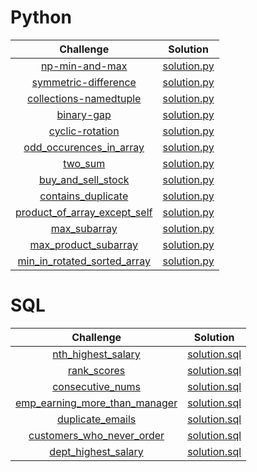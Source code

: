 # Python

 |                                                          Challenge                                                       |                                                                                          Solution                                                                                         |
|:--------------------------------------------------------------------------------------------------------------------------:|:-----------------------------------------------------------------------------------------------------------------------------------------------------------------------------------------:|
| [np-min-and-max]( https://www.hackerrank.com/challenges/np-min-and-max/problem)                                      | [solution.py](https://github.com/ranjanikrishnan/Coding-Challenges/blob/master/python/min_and_max/solution.py)
| [symmetric-difference](https://www.hackerrank.com/challenges/symmetric-difference/problem) | [solution.py](https://github.com/ranjanikrishnan/Coding-Challenges/blob/master/python/symmetric_difference/solution.py)
| [collections-namedtuple](https://www.hackerrank.com/challenges/py-collections-namedtuple/problem) | [solution.py](https://github.com/ranjanikrishnan/Coding-Challenges/blob/master/python/collection_namedtuple/solution.py)
| [binary-gap](https://app.codility.com/programmers/lessons/1-iterations/binary_gap) | [solution.py](https://github.com/ranjanikrishnan/Coding-Challenges/blob/master/python/binary_gap/solution.py)
| [cyclic-rotation](https://app.codility.com/programmers/lessons/2-arrays/cyclic_rotation/) | [solution.py](https://github.com/ranjanikrishnan/Coding-Challenges/blob/master/python/cyclic_rotation/solution.py)
| [odd_occurences_in_array](https://app.codility.com/programmers/lessons/2-arrays/odd_occurrences_in_array/) | [solution.py](https://github.com/ranjanikrishnan/Coding-Challenges/blob/master/python/odd_occurences_in_array/solution.py)
| [two_sum](https://leetcode.com/problems/two-sum/) | [solution.py](https://github.com/ranjanikrishnan/Coding-Challenges/blob/master/python/two_sum/solution.py)
| [buy_and_sell_stock](https://leetcode.com/problems/best-time-to-buy-and-sell-stock/) | [solution.py](https://github.com/ranjanikrishnan/Coding-Challenges/blob/master/python/buy_and_sell_stock/solution.py)
| [contains_duplicate](https://leetcode.com/problems/contains-duplicate/) | [solution.py](https://github.com/ranjanikrishnan/Coding-Challenges/blob/master/python/contains_duplicate/solution.py)
| [product_of_array_except_self](https://leetcode.com/problems/product-of-array-except-self/) | [solution.py](https://github.com/ranjanikrishnan/Coding-Challenges/blob/master/python/product_of_array_except_self/solution.py)
| [max_subarray](https://leetcode.com/problems/maximum-subarray/) | [solution.py](https://github.com/ranjanikrishnan/Coding-Challenges/blob/master/python/max_subarray/solution.py)
| [max_product_subarray](https://leetcode.com/problems/maximum-product-subarray/) | [solution.py](https://github.com/ranjanikrishnan/Coding-Challenges/blob/master/python/max_product_subarray/solution.py)
| [min_in_rotated_sorted_array](https://leetcode.com/problems/find-minimum-in-rotated-sorted-array/) | [solution.py](https://github.com/ranjanikrishnan/Coding-Challenges/blob/master/python/min_in_rotated_sorted_array/solution.py)



# SQL

 |                                                          Challenge                                                       |                                                                                          Solution                                                                                         |
|:--------------------------------------------------------------------------------------------------------------------------:|:-----------------------------------------------------------------------------------------------------------------------------------------------------------------------------------------:|
| [nth_highest_salary](https://leetcode.com/problems/nth-highest-salary/)                                      | [solution.sql](https://github.com/ranjanikrishnan/Coding-Challenges/blob/master/sql/nth_highest_salary/solution.sql)
| [rank_scores](https://leetcode.com/problems/rank-scores/)                                      | [solution.sql](https://github.com/ranjanikrishnan/Coding-Challenges/blob/master/sql/rank_scores/solution.sql)
| [consecutive_nums](https://leetcode.com/problems/consecutive-numbers/)                                      | [solution.sql](https://github.com/ranjanikrishnan/Coding-Challenges/blob/master/sql/consecutive_nums/solution.sql)
| [emp_earning_more_than_manager](https://leetcode.com/problems/employees-earning-more-than-their-managers/)                                      | [solution.sql](https://github.com/ranjanikrishnan/Coding-Challenges/blob/master/sql/emp_earning_more_than_manager/solution.sql)
| [duplicate_emails](https://leetcode.com/problems/duplicate-emails/)                                      | [solution.sql](https://github.com/ranjanikrishnan/Coding-Challenges/blob/master/sql/duplicate_emails/solution.sql)
| [customers_who_never_order](https://leetcode.com/problems/customers-who-never-order/)                                      | [solution.sql](https://github.com/ranjanikrishnan/Coding-Challenges/blob/master/sql/customers_who_never_order/solution.sql)
| [dept_highest_salary](https://leetcode.com/problems/department-highest-salary)                                 | [solution.sql](https://github.com/ranjanikrishnan/Coding-Challenges/blob/master/sql/dept_highest_salary/solution.sql)